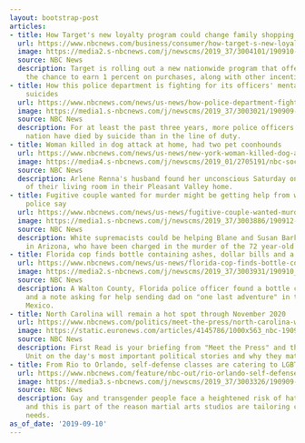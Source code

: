 ```yaml
---
layout: bootstrap-post
articles:
- title: How Target's new loyalty program could change family shopping habits
  url: https://www.nbcnews.com/business/consumer/how-target-s-new-loyalty-program-could-change-family-shopping-n1051876
  image: https://media2.s-nbcnews.com/j/newscms/2019_37/3004101/190910-target-al-0923_697446a72272d2c759a76f3b55125975.nbcnews-fp-1200-630.jpg
  source: NBC News
  description: Target is rolling out a new nationwide program that offers shoppers
    the chance to earn 1 percent on purchases, along with other incentives.
- title: How this police department is fighting for its officers' mental health after
    suicides
  url: https://www.nbcnews.com/news/us-news/how-police-department-fighting-its-officers-mental-health-after-suicides-n1051396
  image: https://media1.s-nbcnews.com/j/newscms/2019_37/3003021/190909-police-suicides-1x1-kh_6b85fba54fce9b97053831baf7f79bf7.nbcnews-fp-1200-630.jpg
  source: NBC News
  description: For at least the past three years, more police officers across the
    nation have died by suicide than in the line of duty.
- title: Woman killed in dog attack at home, had two pet coonhounds
  url: https://www.nbcnews.com/news/us-news/new-york-woman-killed-dog-attack-her-home-had-two-n1051836
  image: https://media4.s-nbcnews.com/j/newscms/2019_01/2705191/nbc-social-default_b6fa4fef0d31ca7e8bc7ff6d117ca9f4.nbcnews-fp-1200-630.png
  source: NBC News
  description: Arlene Renna's husband found her unconscious Saturday on the floor
    of their living room in their Pleasant Valley home.
- title: Fugitive couple wanted for murder might be getting help from white supremacists,
    police say
  url: https://www.nbcnews.com/news/us-news/fugitive-couple-wanted-murder-might-be-getting-help-white-supremacists-n1051811
  image: https://media1.s-nbcnews.com/j/newscms/2019_37/3003886/190912-blake-susan-barksdale-mn-0755_e78b42efc8d7bd892cfe9a01d6b6b9be.nbcnews-fp-1200-630.jpg
  source: NBC News
  description: White supremacists could be helping Blane and Susan Barksdale, possibly
    in Arizona, who have been charged in the murder of the 72 year-old man
- title: Florida cop finds bottle containing ashes, dollar bills and a touching message
  url: https://www.nbcnews.com/news/us-news/florida-cop-finds-bottle-containing-ashes-dollar-bills-touching-message-n1051796
  image: https://media2.s-nbcnews.com/j/newscms/2019_37/3003931/190910_ps_florida_message_in_bottle_2_0821_b66bdcb568d476a3984f39fad813ea0c.nbcnews-fp-1200-630.jpg
  source: NBC News
  description: A Walton County, Florida police officer found a bottle containing ashes
    and a note asking for help sending dad on "one last adventure" in the Gulf of
    Mexico.
- title: North Carolina will remain a hot spot through November 2020
  url: https://www.nbcnews.com/politics/meet-the-press/north-carolina-will-remain-hot-spot-through-november-2020-n1051851
  image: https://static.euronews.com/articles/4145786/1000x563_nbc-190910-trump-rally-mn-0815_de34df63bd5b239403d485458373fc74.jpg
  source: NBC News
  description: First Read is your briefing from "Meet the Press" and the NBC Political
    Unit on the day's most important political stories and why they matter.
- title: From Rio to Orlando, self-defense classes are catering to LGBTQ people
  url: https://www.nbcnews.com/feature/nbc-out/rio-orlando-self-defense-classes-are-catering-lgbtq-people-n1051491
  image: https://media3.s-nbcnews.com/j/newscms/2019_37/3003326/190909-group-flags-ana-julia-ew-640p_36425f1f578494d4e4831e3e1eca681e.nbcnews-fp-1200-630.jpg
  source: NBC News
  description: Gay and transgender people face a heightened risk of hate violence,
    and this is part of the reason martial arts studios are tailoring classes to their
    needs.
as_of_date: '2019-09-10'
---
```


